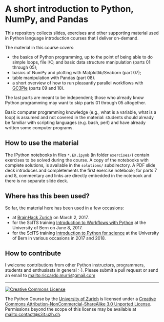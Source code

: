 A short introduction to Python, NumPy, and Pandas
=================================================

This repository collects slides, exercises and other supporting material used in
Python language introduction courses that I deliver on-demand.

The material in this course covers:

* the basics of Python programming, up to the point of being able to do simple loops,
  file I/O, and basic data structure manipulation (parts 01 through 05);
* basics of NumPy and plotting with Matplotlib/Seaborn (part 07);
* table manipulation with Pandas (part 08).
* a short overview of how to run pleasantly parallel workflows with [GC3Pie][7]
  (parts 09 and 10).

The last parts are meant to be independent; those who already know Python
programming may want to skip parts 01 through 05 altogether.

Basic computer programming knowledge (e.g., what is a variable, what is a loop)
is assumed and not covered in the material: students should already be familiar
with scripting languages (e.g. bash, perl) and have already written some
computer programs.

[2]: http://www.python.org/
[3]: http://www.numpy.org/
[4]: http://www.matplotlib.org/
[5]: http://seaborn.pydata.org/
[6]: http://pandas.pydata.org/
[7]: http://gc3pie.readthedocs.io/


How to use the material
-----------------------

The IPython notebooks in files `*.EX.ipynb` (in folder `exercises/`) contain
exercises to be solved during the course. A copy of the notebooks with complete
solutions, is available in the `solutions/` subdirectory. A PDF slide deck
introduces and completements the first exercise notebook; for parts 7 and 8,
commentary and links are directly embedded in the notebook and there is no
separate slide deck.


Where has this been used?
-------------------------

So far, the material here has been used in a few occasions:

* at [BrainHack Zurich][x1] on March 2, 2017.
* for the ScITS training [Introduction to Workflows with Python][x2]
  at the University of Bern on June 8, 2017.
* for the ScITS training [Introduction to Python for science][x3]
  at the University of Bern in various occasions in 2017 and 2018.

[x1]: https://dynage.github.io/brainhack-zh/
[x2]: http://www.scits.unibe.ch/training/internal_training/introduction_to_workflows_with_python
[x3]: https://ilias.unibe.ch/goto_ilias3_unibe_crs_1148660.html

How to contribute
-----------------

I welcome contributions from other Python instructors, programmers,
students and enthusiasts in general :-).  Please submit a pull request
or send an email to <mailto:riccardo.murri@gmail.com>


--------

<a rel="license"
   href="http://creativecommons.org/licenses/by-nc-sa/3.0/">
       <img alt="Creative Commons License" style="border-width:0"
           src="http://i.creativecommons.org/l/by-nc-sa/3.0/80x15.png" />
</a>
<p>
The <span xmlns:dct="http://purl.org/dc/terms/" property="dct:title">Python Course</span>
by the <a xmlns:cc="http://creativecommons.org/ns#"
   href="http://www.s3it.uzh.ch/" property="cc:attributionName"
   rel="cc:attributionURL">University of Zurich</a> is licensed under a <a rel="license"
   href="http://creativecommons.org/licenses/by-nc-sa/3.0/">Creative
   Commons Attribution-NonCommercial-ShareAlike 3.0 Unported
   License</a>.
Permissions beyond the scope of this license may be available at <a xmlns:cc="http://creativecommons.org/ns#" href="mailto:contact@s3it.uzh.ch" rel="cc:morePermissions">mailto:contact@s3it.uzh.ch</a>.
</p>
